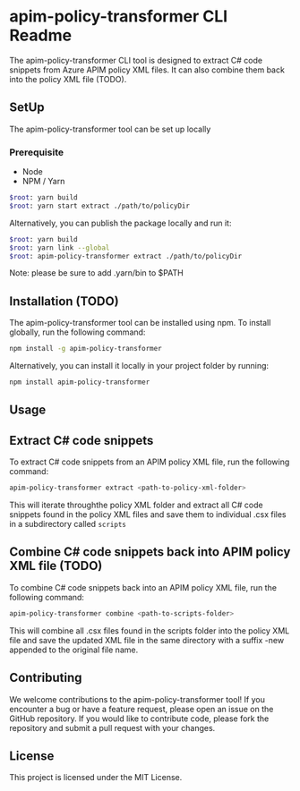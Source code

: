 # apim-policy-transformer CLI Readme
The apim-policy-transformer CLI tool is designed to extract C# code snippets from Azure APIM policy XML files. It can also combine them back into the policy XML file (TODO).

## SetUp
The apim-policy-transformer tool can be set up locally

### Prerequisite
- Node
- NPM / Yarn

```sh
$root: yarn build
$root: yarn start extract ./path/to/policyDir
``` 
Alternatively, you can publish the package locally and run it:
```sh
$root: yarn build
$root: yarn link --global
$root: apim-policy-transformer extract ./path/to/policyDir

```
Note: please be sure to add .yarn/bin to $PATH

## Installation (TODO)
The apim-policy-transformer tool can be installed using npm. To install globally, run the following command:

```sh
npm install -g apim-policy-transformer
```
Alternatively, you can install it locally in your project folder by running:

```sh
npm install apim-policy-transformer
```

## Usage

## Extract C# code snippets
To extract C# code snippets from an APIM policy XML file, run the following command:

```sh
apim-policy-transformer extract <path-to-policy-xml-folder>
```
This will iterate throughthe policy XML folder and extract all C# code snippets found in the policy XML files and save them to individual .csx files in a subdirectory called `scripts`

## Combine C# code snippets back into APIM policy XML file (TODO)
To combine C# code snippets back into an APIM policy XML file, run the following command:

```sh
apim-policy-transformer combine <path-to-scripts-folder>
```
This will combine all .csx files found in the scripts folder into the policy XML file and save the updated XML file in the same directory with a suffix -new appended to the original file name.

## Contributing
We welcome contributions to the apim-policy-transformer tool! If you encounter a bug or have a feature request, please open an issue on the GitHub repository. If you would like to contribute code, please fork the repository and submit a pull request with your changes.

## License
This project is licensed under the MIT License.